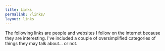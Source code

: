 ```yaml
---
title: Links
permalink: /links/
layout: links
---
```

The following links are people and websites I follow on the internet because they are interesting. I've included a couple of oversimplified categories of things they may talk about... or not.